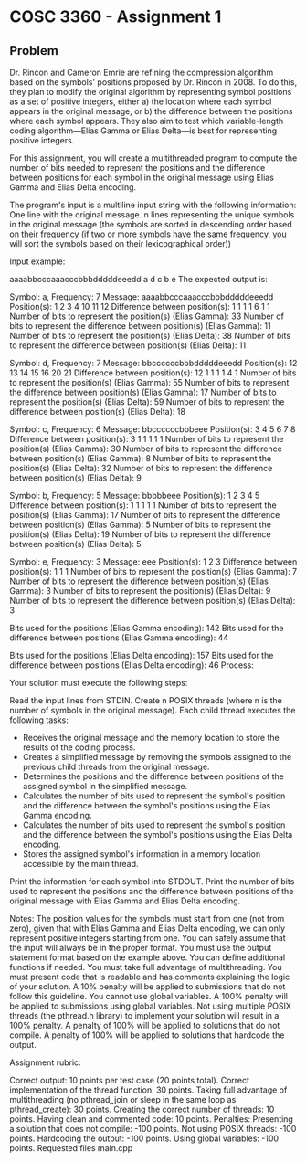 # COSC 3360 - Assignment 1

## Problem

Dr. Rincon and Cameron Emrie are refining the compression algorithm based on the symbols' positions proposed by Dr. Rincon in 2008. To do this, they plan to modify the original algorithm by representing symbol positions as a set of positive integers, either a) the location where each symbol appears in the original message, or b) the difference between the positions where each symbol appears. They also aim to test which variable-length coding algorithm—Elias Gamma or Elias Delta—is best for representing positive integers.
 
For this assignment, you will create a multithreaded program to compute the number of bits needed to represent the positions and the difference between positions for each symbol in the original message using Elias Gamma and Elias Delta encoding.
 
The program's input is a multiline input string with the following information:
One line with the original message.
n lines representing the unique symbols in the original message (the symbols are sorted in descending order based on their frequency (if two or more symbols have the same frequency, you will sort the symbols based on their lexicographical order))
 
Input example:

aaaabbcccaaacccbbbdddddeeedd
a
d
c
b
e
The expected output is:
 
Symbol: a, Frequency: 7
Message: aaaabbcccaaacccbbbdddddeeedd
Position(s): 1 2 3 4 10 11 12 
Difference between position(s): 1 1 1 1 6 1 1 
Number of bits to represent the position(s) (Elias Gamma): 33
Number of bits to represent the difference between position(s) (Elias Gamma): 11
Number of bits to represent the position(s) (Elias Delta): 38
Number of bits to represent the difference between position(s) (Elias Delta): 11

Symbol: d, Frequency: 7
Message: bbccccccbbbdddddeeedd
Position(s): 12 13 14 15 16 20 21 
Difference between position(s): 12 1 1 1 1 4 1 
Number of bits to represent the position(s) (Elias Gamma): 55
Number of bits to represent the difference between position(s) (Elias Gamma): 17
Number of bits to represent the position(s) (Elias Delta): 59
Number of bits to represent the difference between position(s) (Elias Delta): 18

Symbol: c, Frequency: 6
Message: bbccccccbbbeee
Position(s): 3 4 5 6 7 8 
Difference between position(s): 3 1 1 1 1 1 
Number of bits to represent the position(s) (Elias Gamma): 30
Number of bits to represent the difference between position(s) (Elias Gamma): 8
Number of bits to represent the position(s) (Elias Delta): 32
Number of bits to represent the difference between position(s) (Elias Delta): 9

Symbol: b, Frequency: 5
Message: bbbbbeee
Position(s): 1 2 3 4 5 
Difference between position(s): 1 1 1 1 1 
Number of bits to represent the position(s) (Elias Gamma): 17
Number of bits to represent the difference between position(s) (Elias Gamma): 5
Number of bits to represent the position(s) (Elias Delta): 19
Number of bits to represent the difference between position(s) (Elias Delta): 5

Symbol: e, Frequency: 3
Message: eee
Position(s): 1 2 3 
Difference between position(s): 1 1 1 
Number of bits to represent the position(s) (Elias Gamma): 7
Number of bits to represent the difference between position(s) (Elias Gamma): 3
Number of bits to represent the position(s) (Elias Delta): 9
Number of bits to represent the difference between position(s) (Elias Delta): 3

Bits used for the positions (Elias Gamma encoding): 142
Bits used for the difference between positions (Elias Gamma encoding): 44

Bits used for the positions (Elias Delta encoding): 157
Bits used for the difference between positions (Elias Delta encoding): 46
Process:
 
Your solution must execute the following steps:
 
Read the input lines from STDIN.
Create n POSIX threads (where n is the number of symbols in the original message). Each child thread executes the following tasks:
- Receives the original message and the memory location to store the results of the coding process.
- Creates a simplified message by removing the symbols assigned to the previous child threads from the original message.
- Determines the positions and the difference between positions of the assigned symbol in the simplified message.
- Calculates the number of bits used to represent the symbol's position and the difference between the symbol's positions using the Elias Gamma encoding.
- Calculates the number of bits used to represent the symbol's position and the difference between the symbol's positions using the Elias Delta encoding.
- Stores the assigned symbol's information in a memory location accessible by the main thread.
 
Print the information for each symbol into STDOUT.
Print the number of bits used to represent the positions and the difference between positions of the original message with Elias Gamma and Elias Delta encoding.
 
Notes:
The position values for the symbols must start from one (not from zero), given that with Elias Gamma and Elias Delta encoding, we can only represent positive integers starting from one.
You can safely assume that the input will always be in the proper format.
You must use the output statement format based on the example above.
You can define additional functions if needed.
You must take full advantage of multithreading.
You must present code that is readable and has comments explaining the logic of your solution. A 10% penalty will be applied to submissions that do not follow this guideline.
You cannot use global variables. A 100% penalty will be applied to submissions using global variables. 
Not using multiple POSIX threads (the pthread.h library) to implement your solution will result in a 100% penalty.
A penalty of 100% will be applied to solutions that do not compile.
A penalty of 100% will be applied to solutions that hardcode the output.
 
Assignment rubric:
 
Correct output: 10 points per test case (20 points total).
Correct implementation of the thread function: 30 points.
Taking full advantage of multithreading (no pthread_join or sleep in the same loop as pthread_create): 30 points.
Creating the correct number of threads: 10 points.
Having clean and commented code: 10 points.
Penalties:
Presenting a solution that does not compile: -100 points.
Not using POSIX threads: -100 points.
Hardcoding the output: -100 points.
Using global variables: -100 points.
Requested files
main.cpp